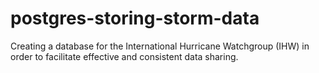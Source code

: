 # postgres-storing-storm-data
Creating a database for the International Hurricane Watchgroup (IHW) in order to facilitate effective and consistent data sharing.

